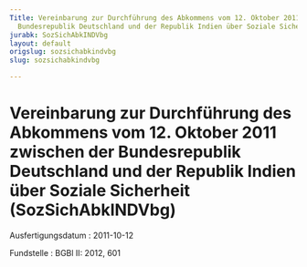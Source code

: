 ```yaml
---
Title: Vereinbarung zur Durchführung des Abkommens vom 12. Oktober 2011 zwischen der
  Bundesrepublik Deutschland und der Republik Indien über Soziale Sicherheit
jurabk: SozSichAbkINDVbg
layout: default
origslug: sozsichabkindvbg
slug: sozsichabkindvbg

---
```


# Vereinbarung zur Durchführung des Abkommens vom 12. Oktober 2011 zwischen der Bundesrepublik Deutschland und der Republik Indien über Soziale Sicherheit (SozSichAbkINDVbg)

Ausfertigungsdatum
:   2011-10-12

Fundstelle
:   BGBl II: 2012, 601

